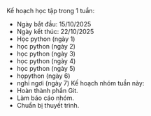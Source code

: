 Kế hoạch học tập trong 1 tuần:
- Ngày bắt đầu: 15/10/2025
- Ngày kết thúc: 22/10/2025
- Học python (ngày 1)
- học python (ngày 2)
- học python (ngày 3)
- học python (ngày 4)
- học python (ngày 5)
- họpython (ngày 6)
- nghỉ ngơi (ngày 7)
Kế hoạch nhóm tuần này:
- Hoàn thành phần Git.
- Làm báo cáo nhóm.
- Chuẩn bị thuyết trình.